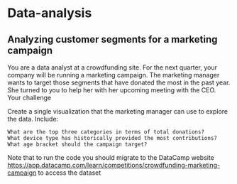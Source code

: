 # Data-analysis

## Analyzing customer segments for a marketing campaign

You are a data analyst at a crowdfunding site. For the next quarter, your company will be running a marketing campaign. The marketing manager wants to target those segments that have donated the most in the past year. She turned to you to help her with her upcoming meeting with the CEO.
Your challenge

Create a single visualization that the marketing manager can use to explore the data. Include:

    What are the top three categories in terms of total donations?
    What device type has historically provided the most contributions?
    What age bracket should the campaign target?


Note that to run the code you should migrate to the DataCamp website https://app.datacamp.com/learn/competitions/crowdfunding-marketing-campaign to access the dataset
